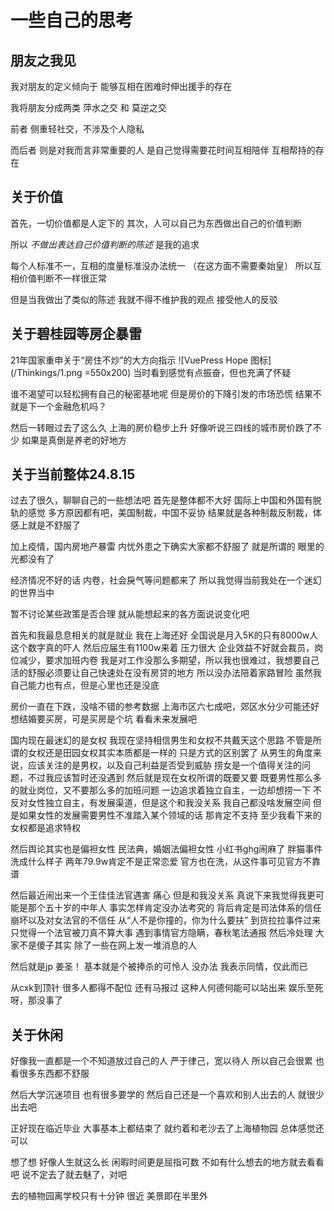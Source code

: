 # 一些自己的思考

## 朋友之我见

我对朋友的定义倾向于
能够互相在困难时伸出援手的存在

我将朋友分成两类
萍水之交 和 莫逆之交

前者 侧重轻社交，不涉及个人隐私

而后者 则是对我而言非常重要的人
是自己觉得需要花时间互相陪伴
互相帮持的存在

## 关于价值

首先，一切价值都是人定下的
其次，人可以自己为东西做出自己的价值判断

所以
*不做出表达自己价值判断的陈述*  是我的追求

每个人标准不一，互相的度量标准没办法统一
（在这方面不需要秦始皇）
所以互相价值判断不一样很正常

但是当我做出了类似的陈述
我就不得不维护我的观点
接受他人的反驳

<!-- ## 致过去的自己

最近遇到了一个和曾经的我十分相似的人
渴望着一段感情，渴望着被关爱

我对你的定义是这些词
缺爱，敏感，不自信

渴望着关爱但不自信使你无法正常的交往
尤其是和异性交流时
会不由自主产生：“如果不是对我有意思她为什么和我说话”
这样的想法

看起来挺可笑的，但对当时的你也无可奈何吧

将现实用泡沫隔开，渴望着危险的美好
对每个人的幻想看起来都那么神圣 -->
## 关于碧桂园等房企暴雷

21年国家重申关于“房住不炒”的大方向指示
![VuePress Hope 图标](/Thinkings/1.png  =550x200)
当时看到感觉有点振奋，但也充满了怀疑

谁不渴望可以轻松拥有自己的秘密基地呢
但是房价的下降引发的市场恐慌
结果不就是下一个金融危机吗？

然后一转眼过去了这么久
上海的房价稳步上升
好像听说三四线的城市房价跌了不少
如果是真倒是养老的好地方

## 关于当前整体24.8.15
过去了很久，聊聊自己的一些想法吧
首先是整体都不大好
国际上中国和外国有脱轨的感觉
多方原因都有吧，美国制裁，中国不妥协
结果就是各种制裁反制裁，体感上就是不舒服了

加上疫情，国内房地产暴雷
内忧外患之下确实大家都不舒服了
就是所谓的  眼里的光都没有了

经济情况不好的话
内卷，社会戾气等问题都来了
所以我觉得当前我处在一个迷幻的世界当中

暂不讨论某些政策是否合理
就从能想起来的各方面说说变化吧

首先和我最息息相关的就是就业
我在上海还好
全国说是月入5K的只有8000w人
这个数字真的吓人
然后应届生有1100w来着
压力很大
企业效益不好就会裁员，岗位减少，要求加班内卷
我是对工作没那么多期望，所以我也很难过，我想要自己活的舒服必须要让自己快速处在没有房贷的地方
所以没办法陪着家路冒险
虽然我自己能力也有点，但是心里也还是没底

房价一直在下跌，没啥不错的参考数据
上海市区六七成吧，郊区水分少可能还好
想结婚要买房，可是买房是个坑
看看未来发展吧

国内现在最迷幻的是女权
我现在坚持相信男生和女权不共戴天这个思路
不管是所谓的女权还是田园女权其实本质都是一样的
只是方式的区别罢了
从男生的角度来说，应该关注的是男权，以及自己利益是否受到威胁
捞女是一个值得关注的问题，不过我应该暂时还没遇到
然后就是现在女权所谓的既要又要
既要男性那么多的就业岗位，又不要那么多的加班问题
一边追求着独立自主，一边却想捞一下
不反对女性独立自主，有发展渠道，但是这个和我没关系
我自己都没啥发展空间
但是如果女性的发展需要男性不准踏入某个领域的话
那肯定不支持
至少我看下来的女权都是追求特权

然后舆论其实也是偏袒女性
民法典，婚姻法偏袒女性
小红书ghg闹麻了
胖猫事件洗成什么样子
两年79.9w肯定不是正常恋爱
官方也在洗，从这件事可见官方不靠谱

然后最近闹出来一个王佳佳法官遇害
痛心
但是和我没关系
真说下来我觉得我更可能是那个五十岁的中年人
事实怎样肯定没办法考究的
背后肯定是司法体系的信任崩坏以及对女法官的不信任
从“人不是你撞的，你为什么要扶”
到货拉拉事件过来
只觉得一个法官被刀真不算大事
遇到事情官方隐瞒，春秋笔法通报
然后冷处理
大家不是傻子其实
除了一些在网上发一堆消息的人

然后就是jp
姜圣！
基本就是个被捧杀的可怜人
没办法
我表示同情，仅此而已

从cxk到顶针
很多人都得不配位
还有马报过
这种人何德何能可以站出来
娱乐至死呀，那没事了

## 关于休闲
好像我一直都是一个不知道放过自己的人
严于律己，宽以待人
所以自己会很累
也看很多东西都不舒服

然后大学沉迷项目
也有很多要学的
然后自己还是一个喜欢和别人出去的人
就很少出去吧

正好现在临近毕业
大事基本上都结束了
就约着和老沙去了上海植物园
总体感觉还可以

想了想
好像人生就这么长
闲暇时间更是屈指可数
不如有什么想去的地方就去看看吧
说不定去了就去魅了，对吧

去的植物园离学校只有十分钟
很近
美景即在半里外
